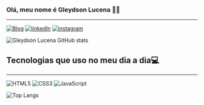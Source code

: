 

### Olá, meu nome é Gleydson Lucena ✌🏽
<hr>

[![Blog](https://img.shields.io/website?label=GleydsonLucena.com&style=for-the-badge&url=https://gleydsonlucena.github.io/portifolio/)](https://gleydsonlucena.github.io/portifolio/)
[![linkedIn](https://img.shields.io/badge/LinkedIn-0077B5?style=for-the-badge&logo=linkedin&logoColor=white)](https://www.linkedin.com/in/gleydson-lucena/)
[![instagram](https://img.shields.io/badge/Instagram-E4405F?style=for-the-badge&logo=instagram&logoColor=white)](https://www.instagram.com/gleydson.lucena/)

![Gleydson Lucena GitHub stats](https://github-readme-stats.vercel.app/api?username=GleydsonLucena&show_icons=true&theme=omni)

## Tecnologias que uso no meu dia a dia💻
<hr>

<div style="display:inline_block">
<img alt="HTML5" src="https://img.shields.io/badge/HTML5-E34F26?style=for-the-badge&logo=html5&logoColor=white">
<img alt="CSS3" src="https://img.shields.io/badge/CSS3-1572B6?style=for-the-badge&logo=css3&logoColor=white">
<img alt="JavaScript" src="https://img.shields.io/badge/JavaScript-F7DF1E?style=for-the-badge&logo=javascript&logoColor=black">
</div>

![Top Langs](https://github-readme-stats.vercel.app/api/top-langs/?username=GleydsonLucena&layout=compact)

